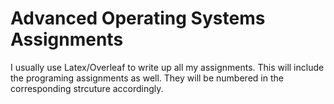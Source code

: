 # Advanced Operating Systems Assignments

I usually use Latex/Overleaf to write up all my assignments. This will include the programing assignments as well. They will be numbered in the corresponding strcuture accordingly. 
